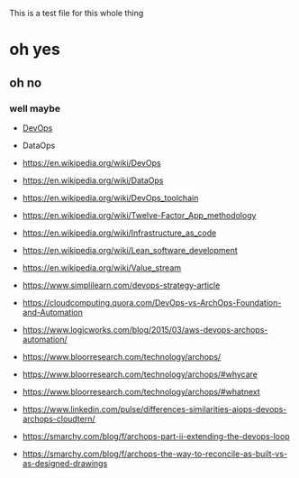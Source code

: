 This is a test file for this whole thing

# oh yes

## oh no

### well maybe

- [DevOps](Research/DevOpsWikipedia.md)
- DataOps

- https://en.wikipedia.org/wiki/DevOps
- https://en.wikipedia.org/wiki/DataOps
- https://en.wikipedia.org/wiki/DevOps_toolchain
- https://en.wikipedia.org/wiki/Twelve-Factor_App_methodology
- https://en.wikipedia.org/wiki/Infrastructure_as_code
- https://en.wikipedia.org/wiki/Lean_software_development
- https://en.wikipedia.org/wiki/Value_stream
- https://www.simplilearn.com/devops-strategy-article
- https://cloudcomputing.quora.com/DevOps-vs-ArchOps-Foundation-and-Automation
- https://www.logicworks.com/blog/2015/03/aws-devops-archops-automation/
- https://www.bloorresearch.com/technology/archops/
- https://www.bloorresearch.com/technology/archops/#whycare
- https://www.bloorresearch.com/technology/archops/#whatnext
- https://www.linkedin.com/pulse/differences-similarities-aiops-devops-archops-cloudtern/
- https://smarchy.com/blog/f/archops-part-ii-extending-the-devops-loop
- https://smarchy.com/blog/f/archops-the-way-to-reconcile-as-built-vs-as-designed-drawings 
